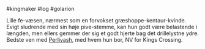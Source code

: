 #kingmaker #log #golarion

Lille fe-væsen, nærmest som en forvokset græshoppe-kentaur-kvinde. Evigt sludrende med sin høje pive-stemme, kan hun godt være belastende i længden, men ellers gemmer der sig et godt hjerte bag det drillelystne ydre. Bedste ven med [Perlivash](Perlivash.md), med hvem hun bor, NV for Kings Crossing.

